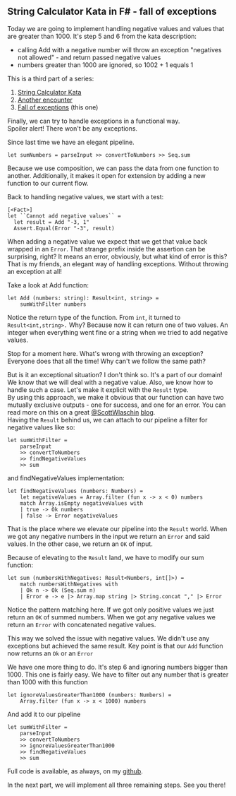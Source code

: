 ## String Calculator Kata in F# - fall of exceptions

Today we are going to implement handling negative values and values that are greater than 1000. It's step 5 and 6 from the kata description:
* calling Add with a negative number will throw an exception "negatives not allowed" - and return passed negative values
* numbers greater than 1000 are ignored, so 1002 + 1 equals 1

This is a third part of a series:  

1.  [String Calculator Kata](https://blog.ciechowski.net/string-calculator-kata-in-f ) 
1.  [Another encounter](https://blog.ciechowski.net/string-calculator-kata-in-f-another-encounter)
2. [Fall of exceptions](https://blog.ciechowski.net/string-calculator-kata-in-f-fall-of-exceptions) (this one)

Finally, we can try to handle exceptions in a functional way.  
Spoiler alert! There won't be any exceptions.

Since last time we have an elegant pipeline. 
```
let sumNumbers = parseInput >> convertToNumbers >> Seq.sum
```
Because we use composition, we can pass the data from one function to another. Additionally, it makes it open for extension by adding a new function to our current flow.

Back to handling negative values, we start with a test:
```
[<Fact>]
let ``Cannot add negative values`` =
  let result = Add "-3, 1"
  Assert.Equal(Error "-3", result)
```
When adding a negative value we expect that we get that value back wrapped in an `Error`.
That strange prefix inside the assertion can be surprising, right?
It means an error, obviously, but what kind of error is this?  
That is my friends, an elegant way of handling exceptions. Without throwing an exception at all!  

Take a look at Add function:
```
let Add (numbers: string): Result<int, string> =
    sumWithFilter numbers
```
Notice the return type of the function. From `int`, it turned to `Result<int,string>.` Why? Because now it can return one of two values. An integer when everything went fine or a string when we tried to add negative values. 

Stop for a moment here. What's wrong with throwing an exception? Everyone does that all the time! Why can't we follow the same path?

But is it an exceptional situation? I don't think so. It's a part of our domain!
We know that we will deal with a negative value. Also, we know how to handle such a case. Let's make it explicit with the `Result` type.  
By using this approach, we make it obvious that our function can have two mutually exclusive outputs - one for success, and one for an error.
You can read more on this on a great [@ScottWlaschin](https://twitter.com/ScottWlaschin) [blog](https://fsharpforfunandprofit.com/posts/recipe-part2/
).  
Having the `Result` behind us, we can attach to our pipeline a filter for negative values like so:
```
let sumWithFilter =  
    parseInput  
    >> convertToNumbers  
    >> findNegativeValues  
    >> sum
```
and findNegativeValues implementation:
```
let findNegativeValues (numbers: Numbers) =
    let negativeValues = Array.filter (fun x -> x < 0) numbers
    match Array.isEmpty negativeValues with
    | true -> Ok numbers
    | false -> Error negativeValues
```
That is the place where we elevate our pipeline into the `Result` world.
When we got any negative numbers in the input we return an `Error` and said values. In the other case, we return an `OK` of input.

Because of elevating to the `Result` land, we have to modify our sum function:
```
let sum (numbersWithNegatives: Result<Numbers, int[]>) =
    match numbersWithNegatives with
    | Ok n -> Ok (Seq.sum n)
    | Error e -> e |> Array.map string |> String.concat "," |> Error
```
Notice the pattern matching here. If we got only positive values we just return an `OK` of summed numbers. When we got any negative values we return an `Error` with concatenated negative values.

This way we solved the issue with negative values. We didn't use any exceptions but achieved the same result. Key point is that our `Add` function now returns an `Ok` or an `Error`

We have one more thing to do. It's step 6 and ignoring numbers bigger than 1000.
This one is fairly easy. We have to filter out any number that is greater than 1000 with this function
```
let ignoreValuesGreaterThan1000 (numbers: Numbers) =  
    Array.filter (fun x -> x < 1000) numbers
```
And add it to our pipeline
```
let sumWithFilter =  
    parseInput  
    >> convertToNumbers  
    >> ignoreValuesGreaterThan1000  
    >> findNegativeValues  
    >> sum  
```

Full code is available, as always, on my  [github](https://github.com/jciechowski/StringCalculatorKataFSharp/tree/step-5-and-6).

In the next part, we will implement all three remaining steps.
See you there!

